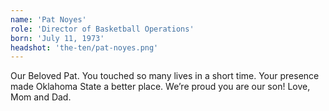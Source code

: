 ```yaml
---
name: 'Pat Noyes'
role: 'Director of Basketball Operations'
born: 'July 11, 1973'
headshot: 'the-ten/pat-noyes.png'
---
```


Our Beloved Pat. You touched so many lives in a short time. Your presence made Oklahoma State a better place. We’re proud you are our son! Love, Mom and Dad.
